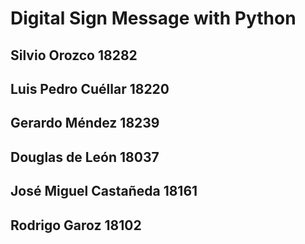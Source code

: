 # Digital Sign Message with Python
## Silvio Orozco 18282
## Luis Pedro Cuéllar 18220
## Gerardo Méndez 18239
## Douglas de León 18037
## José Miguel Castañeda 18161
## Rodrigo Garoz 18102
